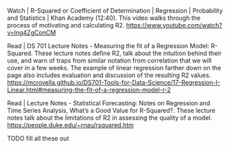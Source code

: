 Watch | R-Squared or Coefficient of Determination | Regression | Probability and Statistics | Khan Academy (12:40). This video walks through the process of motivating and calculating R2.
https://www.youtube.com/watch?v=lng4ZgConCM

Read | DS 701 Lecture Notes - Measuring the fit of a Regression Model: R-Squared. These lecture notes define R2, talk about the intuition behind their use, and warn of traps from similar notation from correlation that we will cover in a few weeks. The example of linear regression farther down on the page also includes evaluation and discussion of the resulting R2 values.
https://mcrovella.github.io/DS701-Tools-for-Data-Science/17-Regression-I-Linear.html#measuring-the-fit-of-a-regression-model-r-2

Read | Lecture Notes - Statistical Forecasting: Notes on Regression and Time Series Analysis, What’s a Good Value for R-Squared?. These lecture notes talk about the limitations of R2 in assessing the quality of a model.
https://people.duke.edu/~rnau/rsquared.htm

TODO fill all these out